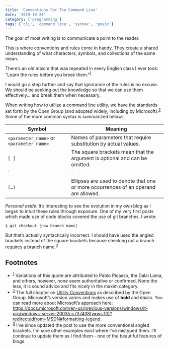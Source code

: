 ```yaml
---
title: 'Conventions For The Command Line'
date: '2019-10-24'
category: ['programming']
tags: ['cli', 'command line', 'syntax', 'posix']
---
```


The goal of most writing is to communicate a point to the reader.

This is where conventions and rules come in handy. They create a shared understanding of what characters, symbols, and collections of the same mean.

There’s an old maxim that was repeated in every English class I ever took: “Learn the rules before you break them.”<sup>[1](#footnotes)</sup><a id="fn1"></a>

I would go a step further and say that ignorance of the rules is no excuse. We should be seeking out the knowledge so that we can use them effectively… and break them when necessary.

When writing how to utilize a command line utility, we have the standards set forth by the Open Group (and adopted widely, including by Microsoft).<sup>[2](#footnotes)</sup><a id="fn2"></a> Some of the more common syntax is summarized below:

| Symbol                                   | Meaning                                                                             |
| ---------------------------------------- | ----------------------------------------------------------------------------------- |
| `<parameter_name>` or `<parameter name>` | Names of parameters that require substitution by actual values.                     |
| `[ ]`                                    | The square brackets mean that the argument is optional and can be omitted.          |
| `|`                                      | Arguments separated by the `|` (vertical bar or pipe) are mutually exclusive        |
| `(…)`                                    | Ellipses are used to denote that one or more occurrences of an operand are allowed. |

_Personal aside_: It’s interesting to see the evolution in my own blog as I began to intuit these rules through exposure. One of my very first posts which made use of code blocks covered the use of git branches. I wrote:

```shell
$ git checkout [new branch name]
```

But that’s actually syntactically incorrect. I should have used the angled brackets instead of the square brackets because checking out a branch requires a branch name.<sup>[3](#footnotes)</sup> <a id="fn3"></a>

## Footnotes

-   <sup>[1](#fn1)</sup> Variations of this quote are attributed to Pablo Picasso, the Dalai Lama, and others, however, none seem authoritative or confirmed. None the less, it is sound advice and fits nicely in the maxim category.
-   <sup>[2](#fn2)</sup> The full chapter on [Utility Conventions](https://pubs.opengroup.org/onlinepubs/9699919799/basedefs/V1_chap12.html) as described by the Open Group. Microsoft’s version varies and makes use of **bold** and _italics_. You can read more about Microsoft’s approach here: https://docs.microsoft.com/en-us/previous-versions/windows/it-pro/windows-server-2003/cc737438(v=ws.10)?redirectedfrom=MSDN#formatting-legend.
-   <sup>[3](#fn3)</sup> I’ve since updated the post to use the more conventional angled brackets. I'm sure other examples exist where I've mistyped them. I'll continue to update them as I find them - one of the beautiful features of blogs.

